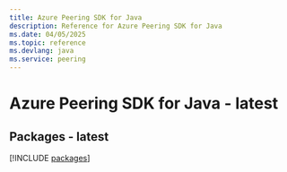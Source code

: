 ```yaml
---
title: Azure Peering SDK for Java
description: Reference for Azure Peering SDK for Java
ms.date: 04/05/2025
ms.topic: reference
ms.devlang: java
ms.service: peering
---
```

# Azure Peering SDK for Java - latest
## Packages - latest
[!INCLUDE [packages](peering-index.md)]